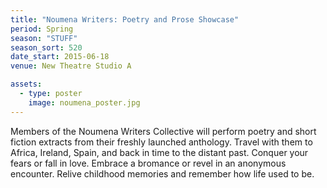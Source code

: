 ```yaml
---
title: "Noumena Writers: Poetry and Prose Showcase"
period: Spring
season: "STUFF"
season_sort: 520
date_start: 2015-06-18
venue: New Theatre Studio A

assets:
  - type: poster
    image: noumena_poster.jpg
---
```


Members of the Noumena Writers Collective will perform poetry and short fiction extracts from their freshly launched anthology. Travel with them to Africa, Ireland, Spain, and back in time to the distant past. Conquer your fears or fall in love. Embrace a bromance or revel in an anonymous encounter. Relive childhood memories and remember how life used to be.

